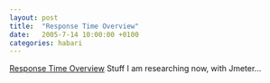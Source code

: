 ```yaml
---
layout: post
title:  "Response Time Overview"
date:   2005-7-14 10:00:00 +0100
categories: habari
---
```

<a href="http://www.useit.com/papers/responsetime.html">Response Time Overview</a>
Stuff I am researching now, with Jmeter...